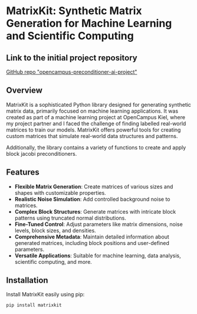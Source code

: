 # MatrixKit: Synthetic Matrix Generation for Machine Learning and Scientific Computing

## Link to the initial project repository

[GitHub repo "opencampus-preconditioner-ai-project"](https://github.com/24io/opencampus-preconditioner-ai-project)

## Overview
MatrixKit is a sophisticated Python library designed for generating synthetic matrix data,
primarily focused on machine learning applications. 
It was created as part of a machine learning project at OpenCampus Kiel, 
where my project partner and I faced the challenge of finding labelled real-world matrices to train our models. 
MatrixKit offers powerful tools for creating custom matrices that simulate real-world data structures and patterns.

Additionally, the library contains a variety of functions to create and apply block jacobi preconditioners. 

## Features

* **Flexible Matrix Generation**: Create matrices of various sizes and shapes with customizable properties.
* **Realistic Noise Simulation**: Add controlled background noise to matrices.
* **Complex Block Structures**: Generate matrices with intricate block patterns using truncated normal distributions.
* **Fine-Tuned Control**: Adjust parameters like matrix dimensions, noise levels, block sizes, and densities.
* **Comprehensive Metadata**: Maintain detailed information about generated matrices, including block positions and user-defined parameters.
* **Versatile Applications**: Suitable for machine learning, data analysis, scientific computing, and more.

## Installation
Install MatrixKit easily using pip:

```pip install matrixkit```

